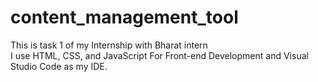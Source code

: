 # content_management_tool                                                
This is task 1 of my Internship with Bharat intern                                    
I use HTML, CSS, and JavaScript For Front-end Development and Visual Studio Code as my IDE.
